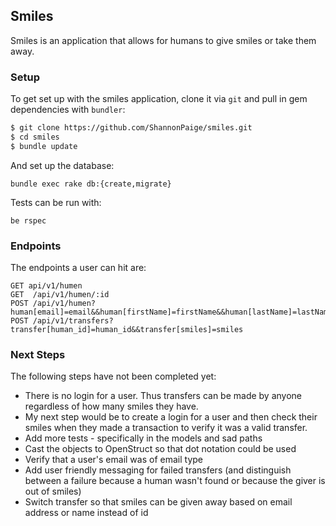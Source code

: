 ## Smiles

Smiles is an application that allows for humans to give smiles or take them away.

### Setup

To get set up with the smiles application, clone it
via `git` and pull in gem dependencies with `bundler`:

```sh
$ git clone https://github.com/ShannonPaige/smiles.git
$ cd smiles
$ bundle update
```

And set up the database:

```
bundle exec rake db:{create,migrate}
```

Tests can be run with:

```
be rspec
```

### Endpoints

The endpoints a user can hit are:

```
GET api/v1/humen
GET  /api/v1/humen/:id
POST /api/v1/humen?human[email]=email&&human[firstName]=firstName&&human[lastName]=lastName
POST /api/v1/transfers?transfer[human_id]=human_id&&transfer[smiles]=smiles
```

### Next Steps

The following steps have not been completed yet:
* There is no login for a user. Thus transfers can be made by anyone regardless of how many smiles they have.
* My next step would be to create a login for a user and then check their smiles when they made a transaction to verify it was a valid transfer.
* Add more tests - specifically in the models and sad paths
* Cast the objects to OpenStruct so that dot notation could be used
* Verify that a user's email was of email type
* Add user friendly messaging for failed transfers (and distinguish between a failure because a human wasn't found or because the giver is out of smiles)
* Switch transfer so that smiles can be given away based on email address or name instead of id
